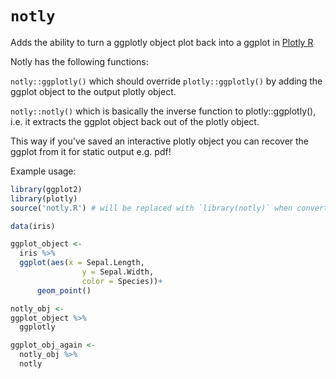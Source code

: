 # `notly`
Adds the ability to turn a ggplotly object plot back into a ggplot in [Plotly R](https://github.com/plotly/plotly.R)

Notly has the following functions:

`notly::ggplotly()` which should override `plotly::ggplotly()` by adding the ggplot object to the output plotly object.

`notly::notly()` which is basically the inverse function to plotly::ggplotly(), i.e. it extracts the ggplot object back out of the plotly object.

This way if you've saved an interactive plotly object you can recover the ggplot from it for static output e.g. pdf!


Example usage:
```r
library(ggplot2)
library(plotly)
source('notly.R') # will be replaced with `library(notly)` when converted to a package

data(iris)

ggplot_object <-
  iris %>%
  ggplot(aes(x = Sepal.Length,
                y = Sepal.Width,
                color = Species))+
      geom_point()

notly_obj <-
ggplot_object %>%
  ggplotly

ggplot_obj_again <-
  notly_obj %>%
  notly
```
